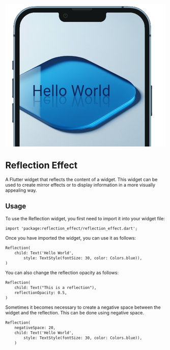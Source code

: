 ![image](example/images/reflection_effect2.png)

# Reflection Effect
A Flutter widget that reflects the content of a widget. This widget can be used to create mirror effects or to display information in a more visually appealing way.

## Usage

To use the Reflection widget, you first need to import it into your widget file:

```
import 'package:reflection_effect/reflection_effect.dart';
```

Once you have imported the widget, you can use it as follows:

```
Reflection( 
    child: Text('Hello World',
        style: TextStyle(fontSize: 30, color: Colors.blue)),
)
```

You can also change the reflection opacity as follows:
```
Reflection(
    child: Text("This is a reflection"),
    reflectionOpacity: 0.5,
)

```

Sometimes it becomes necessary to create a negative space between the widget and the reflection. This can be done using negative space.

```
Reflection(
    negativeSpace: 20,
    child: Text('Hello World',
        style: TextStyle(fontSize: 30, color: Colors.blue)),
    )
```




